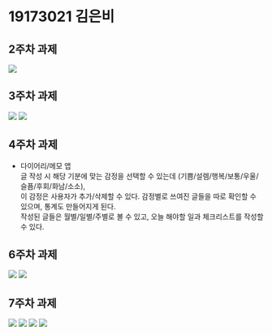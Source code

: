 # 19173021 김은비

## 2주차 과제
<img width="" height="" src="./19173021_김은비.jpg"></img>

## 3주차 과제
<img width="" height="" src="./png/cap1.JPG"></img>
<img width="" height="" src="./png/cap2.JPG"></img>

## 4주차 과제

  - 다이어리/메모 앱 <br/>
    글 작성 시 해당 기분에 맞는 감정을 선택할 수 있는데 (기쁨/설렘/행복/보통/우울/슬픔/후회/화남/소소), <br/>
    이 감정은 사용자가 추가/삭제할 수 있다. 감정별로 쓰여진 글들을 따로 확인할 수 있으며, 통계도 만들어지게 된다. <br/>
    작성된 글들은 월별/일별/주별로 볼 수 있고, 오늘 해야할 일과 체크리스트를 작성할 수 있다.
    
## 6주차 과제
<img width="" height="" src="./png/19173021 김은비_1.JPG"></img>
<img width="" height="" src="./png/19173021 김은비_2.JPG"></img>

## 7주차 과제
<img width="" height="" src="./png/cap1.JPG"></img>
<img width="" height="" src="./png/cap2.JPG"></img>
<img width="" height="" src="./png/cap3.JPG"></img>
<img width="" height="" src="./png/cap4.JPG"></img>
